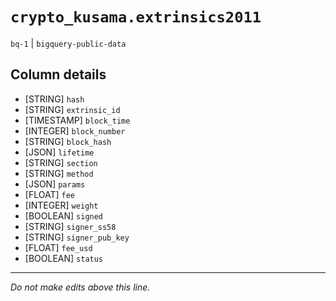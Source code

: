 # `crypto_kusama.extrinsics2011`
`bq-1` | `bigquery-public-data`

## Column details
* [STRING]    `hash`
* [STRING]    `extrinsic_id`
* [TIMESTAMP] `block_time`
* [INTEGER]   `block_number`
* [STRING]    `block_hash`
* [JSON]      `lifetime`
* [STRING]    `section`
* [STRING]    `method`
* [JSON]      `params`
* [FLOAT]     `fee`
* [INTEGER]   `weight`
* [BOOLEAN]   `signed`
* [STRING]    `signer_ss58`
* [STRING]    `signer_pub_key`
* [FLOAT]     `fee_usd`
* [BOOLEAN]   `status`

-------------------------------------------------------------------------------
*Do not make edits above this line.*
